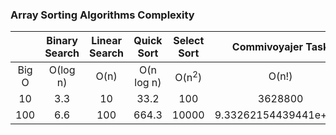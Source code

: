 
### Array Sorting Algorithms Complexity

|     |Binary Search|Linear Search|Quick Sort|Select Sort     |         Commivoyajer Task|
|:---:|        :---:|        :---:|     :---:|           :---:|                     :---:|
|Big O|O(log n)     |O(n)         |O(n log n)|O(n<sup>2</sup>)|O(n!)                     |
| 10  |      3.3    | 10          |  33.2    |   100          |     3628800              |
| 100 |      6.6    | 100         |  664.3   |   10000        |     9.33262154439441e+157|

